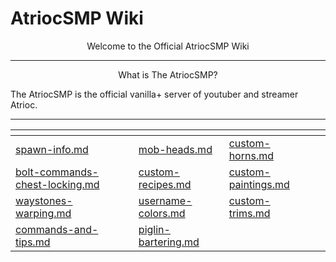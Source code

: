 # AtriocSMP Wiki

<p align="center">Welcome to the Official AtriocSMP Wiki</p>

***

<p align="center">What is The AtriocSMP?</p>

&#x20; The AtriocSMP is the official vanilla+ server of youtuber and streamer Atrioc.

<p align="center"></p>

***

<table data-header-hidden><thead><tr><th data-type="content-ref"></th><th data-type="content-ref"></th><th data-type="content-ref"></th><th data-hidden data-type="content-ref"></th></tr></thead><tbody><tr><td><a href="spawn-info.md">spawn-info.md</a></td><td><a href="mob-heads.md">mob-heads.md</a></td><td><a href="custom-horns.md">custom-horns.md</a></td><td></td></tr><tr><td><a href="bolt-commands-chest-locking.md">bolt-commands-chest-locking.md</a></td><td><a href="custom-recipes.md">custom-recipes.md</a></td><td><a href="custom-paintings.md">custom-paintings.md</a></td><td></td></tr><tr><td><a href="waystones-warping.md">waystones-warping.md</a></td><td><a href="username-colors.md">username-colors.md</a></td><td><a href="custom-trims.md">custom-trims.md</a></td><td></td></tr><tr><td><a href="commands-and-tips.md">commands-and-tips.md</a></td><td><a href="piglin-bartering.md">piglin-bartering.md</a></td><td></td><td></td></tr></tbody></table>

